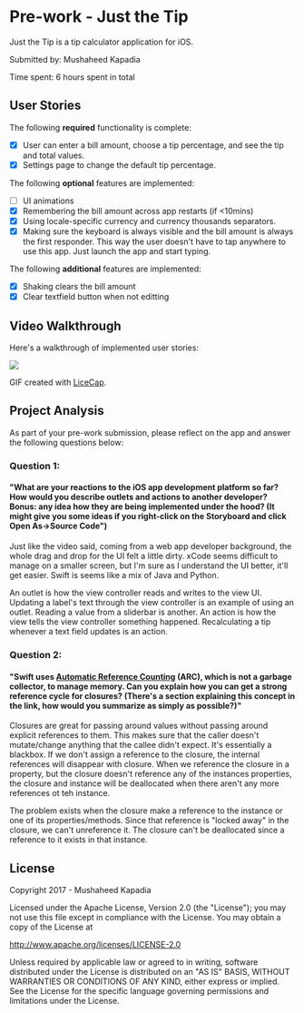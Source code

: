 # Pre-work - Just the Tip

Just the Tip is a tip calculator application for iOS.

Submitted by: Mushaheed Kapadia

Time spent: 6 hours spent in total


## User Stories

The following **required** functionality is complete:

* [x] User can enter a bill amount, choose a tip percentage, and see the tip and total values.
* [x] Settings page to change the default tip percentage.

The following **optional** features are implemented:
* [ ] UI animations
* [x] Remembering the bill amount across app restarts (if <10mins)
* [x] Using locale-specific currency and currency thousands separators.
* [x] Making sure the keyboard is always visible and the bill amount is always the first responder. This way the user doesn't have to tap anywhere to use this app. Just launch the app and start typing.

The following **additional** features are implemented:

* [x] Shaking clears the bill amount
* [x] Clear textfield button when not editting

## Video Walkthrough 

Here's a walkthrough of implemented user stories:

![](https://i.imgur.com/17FfIGH.gif)

GIF created with [LiceCap](http://www.cockos.com/licecap/).

## Project Analysis

As part of your pre-work submission, please reflect on the app and answer the following questions below:

### Question 1:

#### "What are your reactions to the iOS app development platform so far? How would you describe outlets and actions to another developer? Bonus: any idea how they are being implemented under the hood? (It might give you some ideas if you right-click on the Storyboard and click Open As->Source Code")

Just like the video said, coming from a web app developer background, the whole drag and drop for the UI felt a little dirty.
xCode seems difficult to manage on a smaller screen, but I'm sure as I understand the UI better, it'll get easier.
Swift is seems like a mix of Java and Python.

An outlet is how the view controller reads and writes to the view UI.
Updating a label's text through the view controller is an example of using an outlet.
Reading a value from a sliderbar is another.
An action is how the view tells the view controller something happened.
Recalculating a tip whenever a text field updates is an action. 



### Question 2: 

#### "Swift uses [Automatic Reference Counting](https://developer.apple.com/library/content/documentation/Swift/Conceptual/Swift_Programming_Language/AutomaticReferenceCounting.html#//apple_ref/doc/uid/TP40014097-CH20-ID49) (ARC), which is not a garbage collector, to manage memory. Can you explain how you can get a strong reference cycle for closures? (There's a section explaining this concept in the link, how would you summarize as simply as possible?)"

Closures are great for passing around values without passing around explicit references to them. This makes sure that the caller doesn't mutate/change anything that the callee didn't expect. It's essentially a blackbox. If we don't assign a reference to the closure, the internal references will disappear with closure. When we reference the closure in a property, but the closure doesn't reference any of the instances properties, the closure and instance will be deallocated when there aren't any more references ot teh instance.

The problem exists when the closure make a reference to the instance or one of its properties/methods. Since that reference is "locked away" in the closure, we can't unreference it. The closure can't be deallocated since a reference to it exists in that instance.


## License

Copyright 2017 - Mushaheed Kapadia

Licensed under the Apache License, Version 2.0 (the "License");
you may not use this file except in compliance with the License.
You may obtain a copy of the License at

http://www.apache.org/licenses/LICENSE-2.0

Unless required by applicable law or agreed to in writing, software
distributed under the License is distributed on an "AS IS" BASIS,
WITHOUT WARRANTIES OR CONDITIONS OF ANY KIND, either express or implied.
See the License for the specific language governing permissions and
limitations under the License.
